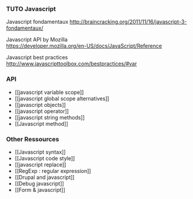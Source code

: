 ### TUTO Javascript

Javascript fondamentaux
http://braincracking.org/2011/11/16/javascript-3-fondamentaux/

Javascript API by Mozilla   
https://developer.mozilla.org/en-US/docs/JavaScript/Reference

Javascript best practices   
http://www.javascripttoolbox.com/bestpractices/#var

### API
* [[javascript variable scope]]   
* [[javascript global scope alternatives]]
* [[javascript objects]]
* [[javascript operator]]
* [[javascript string methods]]
* [[Javascript method]]

### Other Ressources
* [[Javascript syntax]]
* [[Javascript code style]]   
* [[javascript replace]]
* [[RegExp : regular expression]]
* [[Drupal and javascript]]
* [[Debug javascript]]
* [[Form & javascript]]





